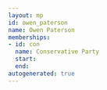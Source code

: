 ```yaml
---
layout: mp
id: owen_paterson
name: Owen Paterson
memberships:
- id: con
  name: Conservative Party
  start: 
  end: 
autogenerated: true
---
```

